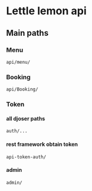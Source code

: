 # Lettle lemon api
## Main paths
### Menu
```
api/menu/
```
### Booking
```
api/Booking/
```
### Token
#### all djoser paths
```
auth/...
```
#### rest framework obtain token

```
api-token-auth/
```
#### admin
```
admin/
```
